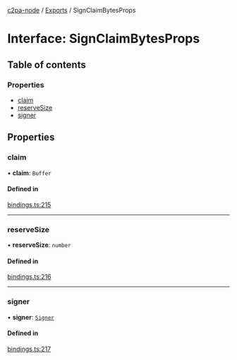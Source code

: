 [c2pa-node](../README.md) / [Exports](../modules.md) / SignClaimBytesProps

# Interface: SignClaimBytesProps

## Table of contents

### Properties

- [claim](SignClaimBytesProps.md#claim)
- [reserveSize](SignClaimBytesProps.md#reservesize)
- [signer](SignClaimBytesProps.md#signer)

## Properties

### claim

• **claim**: `Buffer`

#### Defined in

[bindings.ts:215](https://github.com/contentauth/c2pa-node/blob/afc5077/js-src/bindings.ts#L215)

___

### reserveSize

• **reserveSize**: `number`

#### Defined in

[bindings.ts:216](https://github.com/contentauth/c2pa-node/blob/afc5077/js-src/bindings.ts#L216)

___

### signer

• **signer**: [`Signer`](../modules.md#signer)

#### Defined in

[bindings.ts:217](https://github.com/contentauth/c2pa-node/blob/afc5077/js-src/bindings.ts#L217)
